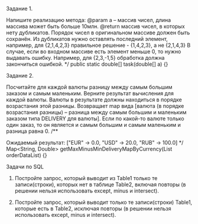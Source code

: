 Задание 1.   

Напишите реализацию метода:
@param a – массив чисел, длина массива может быть больше 10млн.
@return массив чисел, в которых нeту дубликатов. Порядок чисел в оригинальном массиве должен быть сохранён. Из дубликатов нужно оставлять последний элемент, например, для {2,1,4,2,3} правильное решение - {1,4,2,3}, а не {2,1,4,3}
В случае, если во входном массиве есть элемент меньше 0, то нужно выдавать ошибку. Например, для {2,3,-1,5} обработка должна закончиться ошибкой. */ public static double[] task(double[] a) {}

Задание 2. 

Посчитайте для каждой валюты разницу между самым большим заказом и самым маленьким. Верните результат вычисления для каждой валюты. Валюты в результате должны находиться в порядке возрастания этой разницы. Возвращает map вида [валюта (в порядке возрастания разницы) – разница между самым большим и маленьким заказом типа DELIVERY для валюты]. Если по какой-то валюте только один заказ, то он является и самым большим и самым маленьким и разница равна 0. /**

Ожидаемый результат:
["EUR" -> 0.0, "USD" -> 20.0, "RUB" -> 100.0] */ Map<String, Double> getMaxMinusMinDeliveryMapByCurrency(List orderDataList) {}

Задачи по SQL

1) Постройте запрос, который выводит из Table1 только те записи(строки), которых нет в таблице Table2, включая повторы (в решении нельзя использовать except, minus и intersect).

2) Постройте запрос, который выводит только те записи(строки) Table1, которые есть в Table2, исключая повторы (в решении нельзя использовать except, minus и intersect).
